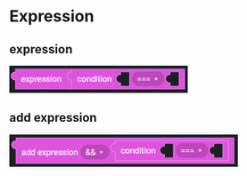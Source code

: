 # Expression

## expression

![](../../.gitbook/assets/image%20%28110%29.png)

## add expression

![](../../.gitbook/assets/image%20%28154%29.png)

